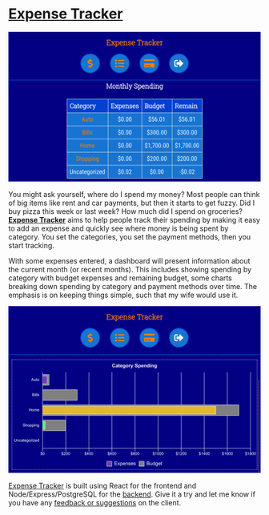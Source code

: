 # [Expense Tracker](https://expense-tracker-client.vercel.app/)

![Expense Tracker Dashboard](src/images/dashboard_categories.png)

You might ask yourself, where do I spend my money? Most people can think of big items like rent and car payments, but then it starts to get fuzzy. Did I buy pizza this week or last week? How much did I spend on groceries? **[Expense Tracker](https://expense-tracker-client.vercel.app/)** aims to help people track their spending by making it easy to add an expense and quickly see where money is being spent by category. You set the categories, you set the payment methods, then you start tracking.

With some expenses entered, a dashboard will present information about the current month (or recent months). This includes showing spending by category with budget expenses and remaining budget, some charts breaking down spending by category and payment methods over time. The emphasis is on keeping things simple, such that my wife would use it.

![Expense Tracker Categories Chart](src/images/dashboard_bar_chart.png)

[Expense Tracker](https://expense-tracker-client.vercel.app/) is built using React for the frontend and Node/Express/PostgreSQL for the [backend](https://github.com/camdecoster/expense-tracker-api). Give it a try and let me know if you have any [feedback or suggestions](https://github.com/camdecoster/expense-tracker-client/issues) on the client.
